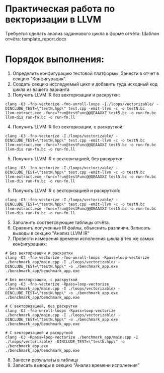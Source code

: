 # Практическая работа по векторизации в LLVM

Требуется сделать анализ заданнового цикла в форме отчёта:
Шаблон отчёта: template_report.docx

# Порядок выполнения:

1. Определить конфигурацию тестовой платформы. Занести в отчет в секцию "Конфигурация".
2. Создать секцию исследуемый цикл и добавить туда исходный код цикла из вашего варианта
3. Получить LLVM IR без векторизации и раскрутки:
```
clang -O3 -fno-vectorize -fno-unroll-loops -I./loops/vectorizable/ -DINCLUDE_TEST=\"testN.hpp\" test.cpp -emit-llvm -c -o testN.bc
llvm-extract.exe -func=?run@testFunc@@QEAAXXZ test5.bc -o run-fn.bc
llvm-dis run-fn.bc -o run-fn.ll
```
4. Получить LLVM IR без векторизации, с раскруткой:
```
clang -O3 -fno-vectorize -I./loops/vectorizable/ -DINCLUDE_TEST=\"testN.hpp\" test.cpp -emit-llvm -c -o testN.bc
llvm-extract.exe -func=?run@testFunc@@QEAAXXZ test5.bc -o run-fn.bc
llvm-dis run-fn.bc -o run-fn.ll
```
5. Получить LLVM IR с векторизацией, без раскрутки:
```
clang -O3 -fno-vectorize -I./loops/vectorizable/ -DINCLUDE_TEST=\"testN.hpp\" test.cpp -emit-llvm -c -o testN.bc
llvm-extract.exe -func=?run@testFunc@@QEAAXXZ test5.bc -o run-fn.bc
llvm-dis run-fn.bc -o run-fn.ll
```
5. Получить LLVM IR с векторизацией и раскруткой:
```
clang -O3 -fno-vectorize -I./loops/vectorizable/ -DINCLUDE_TEST=\"testN.hpp\" test.cpp -emit-llvm -c -o testN.bc
llvm-extract.exe -func=?run@testFunc@@QEAAXXZ test5.bc -o run-fn.bc
llvm-dis run-fn.bc -o run-fn.ll
```
5. Заполнить соответсвующие таблицы отчёта.
6. Сравнить полученные IR файлы, объяснить различия. Записать выводы в секцию "Анализ LLVM IR"
7. Провести измерения времени исполнения цикла в тех же самых конфигурациях:
```
# Без векторизации и раскрутки
clang -O3 -fno-vectorize -fno-unroll-loops -Rpass=loop-vectorize ./benchmark_app/main.cpp -I ./loops/vectorizable/ -DINCLUDE_TEST=\"testN.hpp\" -o ./benchmark_app.exe
./benchmark_app/benchmark_app.exe

# Без векторизации, с раскруткой
clang -O3 -fno-vectorize -Rpass=loop-vectorize ./benchmark_app/main.cpp -I ./loops/vectorizable/ -DINCLUDE_TEST=\"testN.hpp\" -o ./benchmark_app.exe
./benchmark_app/benchmark_app.exe

# С векторизацией, без раскрутки
clang -O3 -fno-unroll-loops -Rpass=loop-vectorize ./benchmark_app/main.cpp -I ./loops/vectorizable/ -DINCLUDE_TEST=\"testN.hpp\" -o ./benchmark_app.exe
./benchmark_app/benchmark_app.exe

# С векторизацией и раскруткой
clang -O3 -Rpass=loop-vectorize ./benchmark_app/main.cpp -I ./loops/vectorizable/ -DINCLUDE_TEST=\"testN.hpp\" -o ./benchmark_app.exe
./benchmark_app/benchmark_app.exe
```
8. Занести результаты в таблицу
9. Записать выводы в секцию "Анализ времени исполнения"